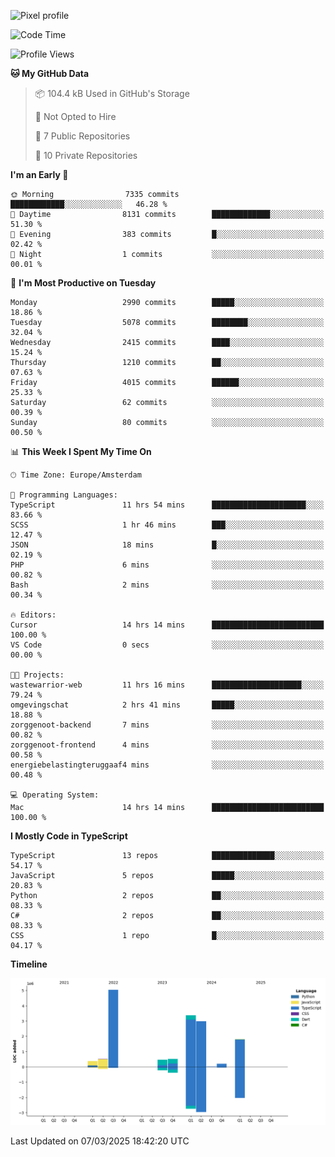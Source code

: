 ![Pixel profile](https://pixel-profile.vercel.app/api/github-stats?username=Atchferox&screen_effect=true&theme=rainbow
)


<!--START_SECTION:waka-->
![Code Time](http://img.shields.io/badge/Code%20Time-573%20hrs%2053%20mins-blue)

![Profile Views](http://img.shields.io/badge/Profile%20Views-0-blue)

**🐱 My GitHub Data** 

> 📦 104.4 kB Used in GitHub's Storage 
 > 
> 🚫 Not Opted to Hire
 > 
> 📜 7 Public Repositories 
 > 
> 🔑 10 Private Repositories 
 > 
**I'm an Early 🐤** 

```text
🌞 Morning                7335 commits        ████████████░░░░░░░░░░░░░   46.28 % 
🌆 Daytime                8131 commits        █████████████░░░░░░░░░░░░   51.30 % 
🌃 Evening                383 commits         █░░░░░░░░░░░░░░░░░░░░░░░░   02.42 % 
🌙 Night                  1 commits           ░░░░░░░░░░░░░░░░░░░░░░░░░   00.01 % 
```
📅 **I'm Most Productive on Tuesday** 

```text
Monday                   2990 commits        █████░░░░░░░░░░░░░░░░░░░░   18.86 % 
Tuesday                  5078 commits        ████████░░░░░░░░░░░░░░░░░   32.04 % 
Wednesday                2415 commits        ████░░░░░░░░░░░░░░░░░░░░░   15.24 % 
Thursday                 1210 commits        ██░░░░░░░░░░░░░░░░░░░░░░░   07.63 % 
Friday                   4015 commits        ██████░░░░░░░░░░░░░░░░░░░   25.33 % 
Saturday                 62 commits          ░░░░░░░░░░░░░░░░░░░░░░░░░   00.39 % 
Sunday                   80 commits          ░░░░░░░░░░░░░░░░░░░░░░░░░   00.50 % 
```


📊 **This Week I Spent My Time On** 

```text
🕑︎ Time Zone: Europe/Amsterdam

💬 Programming Languages: 
TypeScript               11 hrs 54 mins      █████████████████████░░░░   83.66 % 
SCSS                     1 hr 46 mins        ███░░░░░░░░░░░░░░░░░░░░░░   12.47 % 
JSON                     18 mins             █░░░░░░░░░░░░░░░░░░░░░░░░   02.19 % 
PHP                      6 mins              ░░░░░░░░░░░░░░░░░░░░░░░░░   00.82 % 
Bash                     2 mins              ░░░░░░░░░░░░░░░░░░░░░░░░░   00.34 % 

🔥 Editors: 
Cursor                   14 hrs 14 mins      █████████████████████████   100.00 % 
VS Code                  0 secs              ░░░░░░░░░░░░░░░░░░░░░░░░░   00.00 % 

🐱‍💻 Projects: 
wastewarrior-web         11 hrs 16 mins      ████████████████████░░░░░   79.24 % 
omgevingschat            2 hrs 41 mins       █████░░░░░░░░░░░░░░░░░░░░   18.88 % 
zorggenoot-backend       7 mins              ░░░░░░░░░░░░░░░░░░░░░░░░░   00.82 % 
zorggenoot-frontend      4 mins              ░░░░░░░░░░░░░░░░░░░░░░░░░   00.58 % 
energiebelastingteruggaaf4 mins              ░░░░░░░░░░░░░░░░░░░░░░░░░   00.48 % 

💻 Operating System: 
Mac                      14 hrs 14 mins      █████████████████████████   100.00 % 
```

**I Mostly Code in TypeScript** 

```text
TypeScript               13 repos            ██████████████░░░░░░░░░░░   54.17 % 
JavaScript               5 repos             █████░░░░░░░░░░░░░░░░░░░░   20.83 % 
Python                   2 repos             ██░░░░░░░░░░░░░░░░░░░░░░░   08.33 % 
C#                       2 repos             ██░░░░░░░░░░░░░░░░░░░░░░░   08.33 % 
CSS                      1 repo              █░░░░░░░░░░░░░░░░░░░░░░░░   04.17 % 
```



**Timeline**

![Lines of Code chart](https://raw.githubusercontent.com/Atchferox/Atchferox/main/assets/bar_graph.png)


 Last Updated on 07/03/2025 18:42:20 UTC
<!--END_SECTION:waka-->
